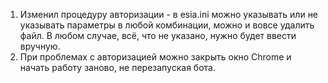 1. Изменил процедуру авторизации - в esia.ini можно указывать или не указывать параметры в любой комбинации, можно и вовсе удалить файл. В любом случае, всё, что не указано, нужно будет ввести вручную.
2. При проблемах с авторизацией можно закрыть окно Chrome и начать работу заново, не перезапуская бота.
